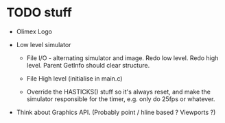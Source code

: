 # TODO stuff

- Olimex Logo

- Low level simulator
	- File I/O - alternating simulator and image.
		Redo low level.
		Redo high level.
		Parent GetInfo should clear structure.
		
	- File High level (initialise in main.c)
	
	- Override the HASTICKS() stuff so it's always reset, and make the simulator responsible for the timer, e.g. only do 25fps or whatever.

- Think about Graphics API. 	(Probably point / hline based ? Viewports ?)